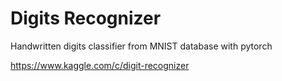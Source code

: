 # Digits Recognizer
Handwritten digits classifier from MNIST database with pytorch

https://www.kaggle.com/c/digit-recognizer
